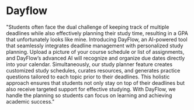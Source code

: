 # Dayflow
"Students often face the dual challenge of keeping track of multiple deadlines while also effectively planning their study time, resulting in a GPA that unfortunately looks like mine. Introducing DayFlow, an AI-powered tool that seamlessly integrates deadline management with personalized study planning. Upload a picture of your course schedule or list of assignments, and DayFlow’s advanced AI will recognize and organize due dates directly into your calendar. Simultaneously, our study planner feature creates customized study schedules, curates resources, and generates practice questions tailored to each topic prior to their deadlines. This holistic approach ensures that students not only stay on top of their deadlines but also receive targeted support for effective studying. With DayFlow, we handle the planning so students can focus on learning and achieving academic success."
